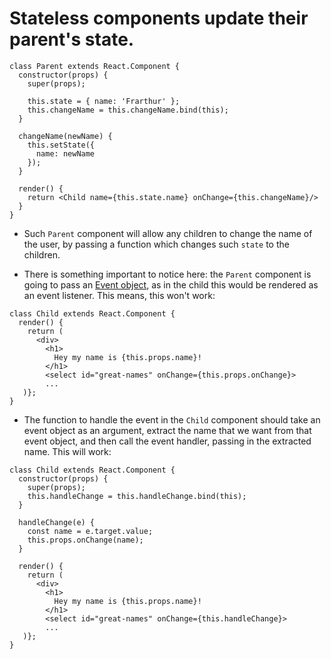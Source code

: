 # Stateless components update their parent's state.

```
class Parent extends React.Component {
  constructor(props) {
    super(props);

    this.state = { name: 'Frarthur' };
    this.changeName = this.changeName.bind(this);
  }
  
  changeName(newName) {
    this.setState({
      name: newName
    });
  }

  render() {
    return <Child name={this.state.name} onChange={this.changeName}/>
  }
}

```

* Such `Parent` component will allow any children to change the name of the user, by passing a function which changes such `state` to the children.

* There is something important to notice here: the `Parent` component is going to pass an [Event object](https://developer.mozilla.org/en-US/docs/Web/API/Event/target), as in the child this would be rendered as an event listener. This means, this won't work:

```
class Child extends React.Component {
  render() {
    return (
      <div>
        <h1>
          Hey my name is {this.props.name}!
        </h1>
        <select id="great-names" onChange={this.props.onChange}>
        ...
   )};
}
```


* The function to handle the event in the `Child` component should take an event object as an argument, extract the name that we want from that event object, and then call the event handler, passing in the extracted name. This will work:

```
class Child extends React.Component {
  constructor(props) {
    super(props);
    this.handleChange = this.handleChange.bind(this);
  }
  
  handleChange(e) {
    const name = e.target.value;
    this.props.onChange(name);
  }

  render() {
    return (
      <div>
        <h1>
          Hey my name is {this.props.name}!
        </h1>
        <select id="great-names" onChange={this.handleChange}>
        ...
   )};
}
```


